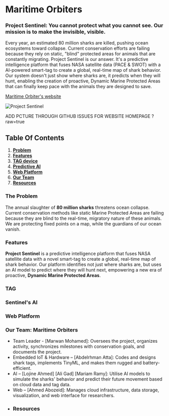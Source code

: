 # Maritime Orbiters
### Project Sentinel: You cannot protect what you cannot see. Our mission is to make the invisible, visible.
Every year, an estimated 80 million sharks are killed, pushing ocean ecosystems toward collapse. Current conservation efforts are failing because they rely on static, "blind" protected areas for animals that are constantly migrating.
Project Sentinel is our answer. It's a predictive intelligence platform that fuses NASA satellite data (PACE & SWOT) with a AI-powered smart-tag to create a global, real-time map of shark behavior. Our system doesn't just show where sharks are, it predicts when they will hunt, enabling the creation of proactive, Dynamic Marine Protected Areas that can finally keep pace with the animals they are designed to save.

[Maritime Orbiter's website](https://your-url-goes-here.com) 

![Project Sentinel]([https://private-user-images.githubusercontent.com/123456/abcdef-.....](https://private-user-images.githubusercontent.com/228541521/497375413-644e673c-5866-483b-8124-4045efb4ec17.png?jwt=eyJ0eXAiOiJKV1QiLCJhbGciOiJIUzI1NiJ9.eyJpc3MiOiJnaXRodWIuY29tIiwiYXVkIjoicmF3LmdpdGh1YnVzZXJjb250ZW50LmNvbSIsImtleSI6ImtleTUiLCJleHAiOjE3NTk1MzkzODUsIm5iZiI6MTc1OTUzOTA4NSwicGF0aCI6Ii8yMjg1NDE1MjEvNDk3Mzc1NDEzLTY0NGU2NzNjLTU4NjYtNDgzYi04MTI0LTQwNDVlZmI0ZWMxNy5wbmc_WC1BbXotQWxnb3JpdGhtPUFXUzQtSE1BQy1TSEEyNTYmWC1BbXotQ3JlZGVudGlhbD1BS0lBVkNPRFlMU0E1M1BRSzRaQSUyRjIwMjUxMDA0JTJGdXMtZWFzdC0xJTJGczMlMkZhd3M0X3JlcXVlc3QmWC1BbXotRGF0ZT0yMDI1MTAwNFQwMDUxMjVaJlgtQW16LUV4cGlyZXM9MzAwJlgtQW16LVNpZ25hdHVyZT0xZmJjZjI1Y2IzOTU3ZGQyNTE5OTAzMWU3MzkxYWU1YjE2ZTdiNGY5OTA5NGZmMGE2NTRjZjVlZTI4OWI2ODZkJlgtQW16LVNpZ25lZEhlYWRlcnM9aG9zdCJ9.M-B1t1EYTag2so70iOgy3Of-PZ2cm9Fw-BIRfFcRKks))

ADD PCTURE THROUGH GITHUB ISSUES FOR WEBSITE HOMEPAGE ?raw=true
## Table Of Contents
1. [**Problem**](#the-problem)
2. [**Features**](#features)
3. [**TAG device**](#tag)
4. [**Predictive AI**](#sentinels-ai)
5. [**Web Platform**](#web-platform)
6. [**Our Team**](#our-team-maritime-orbiters)
7. [**Resources**](#resources)
### The Problem
The annual slaughter of **80 million sharks** threatens ocean collapse. Current conservation methods like static Marine Protected Areas are failing because they are blind to the real-time, migratory nature of these animals. We are protecting fixed points on a map, while the guardians of our ocean vanish.
### Features
**Project Sentinel** is a predictive intelligence platform that fuses NASA satellite data with a novel smart-tag to create a global, real-time map of shark behavior. Our platform identifies not just where sharks are, but uses an AI model to predict where they will hunt next, empowering a new era of proactive, **Dynamic Marine Protected Areas**.
### TAG
### Sentinel's AI
### Web Platform
### Our Team: Maritime Orbiters
* Team Leader - [Marwan Mohamed]: Oversees the project, organizes activity, synchronizes milestones with conservation goals, and documents the project.
* Embedded IoT & Hardware – [Abdelrhman Atta]: Codes and designs shark tags, implements TinyML, and makes them rugged and battery-efficient.
* AI – [Lojine Ahmed] [Ali Gad] [Mariam Ramy]: Utilise AI models to simulate the sharks' behavior and predict their future movement based on cloud data and tag data.
* Web – [Ahmed Abozeid]: Manages cloud infrastructure, data storage, visualization, and web interface for researchers.
* ### Resources
